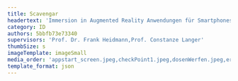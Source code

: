```yaml
---
title: Scavengar
headertext: 'Immersion in Augmented Reality Anwendungen für Smartphones'
category: ID
authors: 5bbfb73e73340
supervisors: 'Prof. Dr. Frank Heidmann,Prof. Constanze Langer'
thumbSize: s
imageTemplate: imageSmall
media_order: 'appstart_screen.jpeg,checkPoint1.jpeg,dosenWerfen.jpeg,ersteAufgabe.jpeg,filterblase.jpg,finish.jpeg,gameOver.jpeg,itemSammeln.jpeg,kalibrieren.jpeg,map_screen.jpeg,map.jpg,mockup.png,mockup@2x.png,paparazzi.jpeg,portal.jpeg,startGame.jpeg,startpoint.jpeg,winkel.jpeg,wuerfelStapeln.jpeg'
template_format: json
---
```


